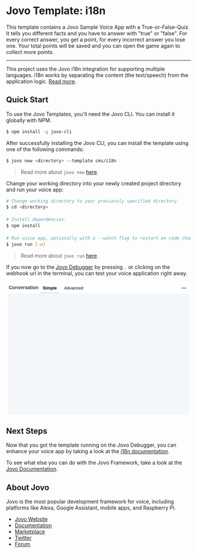 # Jovo Template: i18n

This template contains a Jovo Sample Voice App with a True-or-False-Quiz. It tells you different facts and you have to answer with "true" or "false". For every correct answer, you get a point, for every incorrect answer you lose one. Your total points will be saved and you can open the game again to collect more points.

---

This project uses the Jovo i18n integration for supporting multiple languages. i18n works by separating the content (the text/speech) from the application logic. [Read more](https://www.jovo.tech/docs/v2/output/i18n#introduction-to-i18n "jovo docs i18n").

## Quick Start

To use the Jovo Templates, you'll need the Jovo CLI. You can install it globally with NPM.

```sh
$ npm install -g jovo-cli
```

After successfully installing the Jovo CLI, you can install the template using one of the following commands:

```sh
$ jovo new <directory> --template cms/i18n
```

> Read more about `jovo new` [here](https://www.jovo.tech/marketplace/jovo-cli#jovo-new).

Change your working directory into your newly created project directory and run your voice app:

```sh
# Change working directory to your previously specified directory.
$ cd <directory>

# Install dependencies.
$ npm install

# Run voice app, optionally with a --watch flag to restart on code changes.
$ jovo run [-w]
```

> Read more about `jovo run` [here](https://www.jovo.tech/marketplace/jovo-cli#jovo-run).

If you now go to the [Jovo Debugger](https://www.jovo.tech/marketplace/jovo-plugin-debugger) by pressing `.` or clicking on the webhook url in the terminal, you can test your voice application right away.

![Debugger Example](./img/debugger.gif)

## Next Steps

Now that you got the template running on the Jovo Debugger, you can enhance your voice app by taking a look at the [i18n documentation](https://www.jovo.tech/docs/output/i18n).

To see what else you can do with the Jovo Framework, take a look at the [Jovo Documentation](https://www.jovo.tech/docs/).

## About Jovo

Jovo is the most popular development framework for voice, including platforms like Alexa, Google Assistant, mobile apps, and Raspberry Pi.

- [Jovo Website](https://jovo.tech/)
- [Documentation](https://jovo.tech/docs/)
- [Marketplace](https://www.jovo.tech/marketplace/)
- [Twitter](https://twitter.com/jovotech/)
- [Forum](https://community.jovo.tech/)

